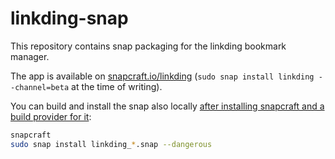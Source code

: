 # linkding-snap

This repository contains snap packaging for the linkding bookmark manager.

The app is available on [snapcraft.io/linkding](https://snapcraft.io/linkding) (`sudo snap install linkding --channel=beta` at the time of writing).

You can build and install the snap also locally [after installing snapcraft and a build provider for it](https://snapcraft.io/docs/snapcraft-setup):

```bash
snapcraft
sudo snap install linkding_*.snap --dangerous
```
